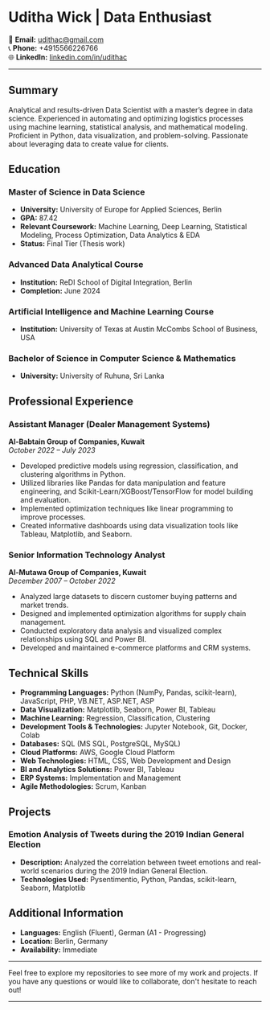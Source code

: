 # Uditha Wick | Data Enthusiast 

<!-- ![Profile Image](link-to-your-image) -->

📧 **Email:** [udithac@gmail.com](mailto:udithac@gmail.com)  
📞 **Phone:** +4915566226766  
🌐 **LinkedIn:** [linkedin.com/in/udithac](https://www.linkedin.com/in/udithac/)

---

## Summary
Analytical and results-driven Data Scientist with a master’s degree in data science. Experienced in automating and optimizing logistics processes using machine learning, statistical analysis, and mathematical modeling. Proficient in Python, data visualization, and problem-solving. Passionate about leveraging data to create value for clients.

## Education
### Master of Science in Data Science
- **University:** University of Europe for Applied Sciences, Berlin
- **GPA:** 87.42
- **Relevant Coursework:** Machine Learning, Deep Learning, Statistical Modeling, Process Optimization, Data Analytics & EDA
- **Status:** Final Tier (Thesis work)

### Advanced Data Analytical Course
- **Institution:** ReDI School of Digital Integration, Berlin
- **Completion:** June 2024

### Artificial Intelligence and Machine Learning Course
- **Institution:** University of Texas at Austin McCombs School of Business, USA

### Bachelor of Science in Computer Science & Mathematics
- **University:** University of Ruhuna, Sri Lanka

## Professional Experience
### Assistant Manager (Dealer Management Systems)
**Al-Babtain Group of Companies, Kuwait**  
*October 2022 – July 2023*
- Developed predictive models using regression, classification, and clustering algorithms in Python.
- Utilized libraries like Pandas for data manipulation and feature engineering, and Scikit-Learn/XGBoost/TensorFlow for model building and evaluation.
- Implemented optimization techniques like linear programming to improve processes.
- Created informative dashboards using data visualization tools like Tableau, Matplotlib, and Seaborn.

### Senior Information Technology Analyst
**Al-Mutawa Group of Companies, Kuwait**  
*December 2007 – October 2022*
- Analyzed large datasets to discern customer buying patterns and market trends.
- Designed and implemented optimization algorithms for supply chain management.
- Conducted exploratory data analysis and visualized complex relationships using SQL and Power BI.
- Developed and maintained e-commerce platforms and CRM systems.

## Technical Skills
- **Programming Languages:** Python (NumPy, Pandas, scikit-learn), JavaScript, PHP, VB.NET, ASP.NET, ASP
- **Data Visualization:** Matplotlib, Seaborn, Power BI, Tableau
- **Machine Learning:** Regression, Classification, Clustering
- **Development Tools & Technologies:** Jupyter Notebook, Git, Docker, Colab
- **Databases:** SQL (MS SQL, PostgreSQL, MySQL)
- **Cloud Platforms:** AWS, Google Cloud Platform
- **Web Technologies:** HTML, CSS, Web Development and Design
- **BI and Analytics Solutions:** Power BI, Tableau
- **ERP Systems:** Implementation and Management
- **Agile Methodologies:** Scrum, Kanban

## Projects
### Emotion Analysis of Tweets during the 2019 Indian General Election
- **Description:** Analyzed the correlation between tweet emotions and real-world scenarios during the 2019 Indian General Election.
- **Technologies Used:** Pysentimentio, Python, Pandas, scikit-learn, Seaborn, Matplotlib
<!-- 
### [Project Title]
- **Description:** [Brief description of the project.]
- **Technologies Used:** [Technologies used in the project.]
-->
## Additional Information
- **Languages:** English (Fluent), German (A1 - Progressing)
- **Location:** Berlin, Germany
- **Availability:** Immediate

---

Feel free to explore my repositories to see more of my work and projects. If you have any questions or would like to collaborate, don't hesitate to reach out!

---

<!-- ![Visitor Count](https://visitor-badge.glitch.me/badge?page_id=uditha-wick) -->

